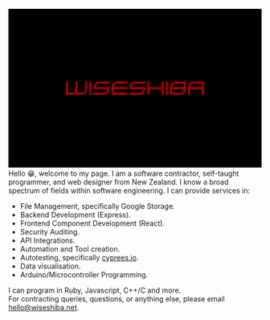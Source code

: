![Wiseshiba Logo](./background.png)
Hello 😁, welcome to my page. I am a software contractor, self-taught programmer, and web designer from New Zealand. I know a broad spectrum of fields within software engineering. I can provide services in:<br>

- File Management, specifically Google Storage.
- Backend Development (Express).
- Frontend Component Development (React).
- Security Auditing.
- API Integrations.
- Automation and Tool creation.
- Autotesting, specifically [cyprees.io](https://www.cypress.io/).
- Data visualisation.
- Arduino/Microcontroller Programming.

I can program in Ruby, Javascript, C++/C and more.<br>
For contracting queries, questions, or anything else, please email [hello@wiseshiba.net](mailto:hello@wiseshiba.net).
